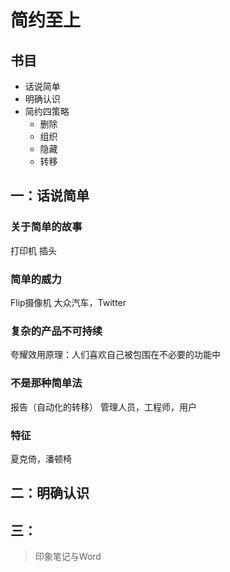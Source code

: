 # 简约至上
## 书目
- 话说简单
- 明确认识
- 简约四策略
  - 删除
  - 组织
  - 隐藏
  - 转移

## 一：话说简单
### 关于简单的故事
打印机
插头
### 简单的威力
Flip摄像机
大众汽车，Twitter
### 复杂的产品不可持续
夸耀效用原理：人们喜欢自己被包围在不必要的功能中
### 不是那种简单法
报告（自动化的转移）
管理人员，工程师，用户
### 特征
夏克倚，潘顿椅
## 二：明确认识
## 三：

> 印象笔记与Word
